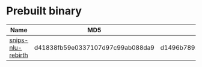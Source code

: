 Prebuilt binary
=

| Name                                                | MD5                              | SHA256                                                           |
|-----------------------------------------------------|----------------------------------|------------------------------------------------------------------|
| [snips-nlu-rebirth](snips-nlu-rebirth)             | d41838fb59e0337107d97c99ab088da9 | d1496b789204b38253184f112e619d96b7410278c6730b2dacc709e4fb70ed6d |

